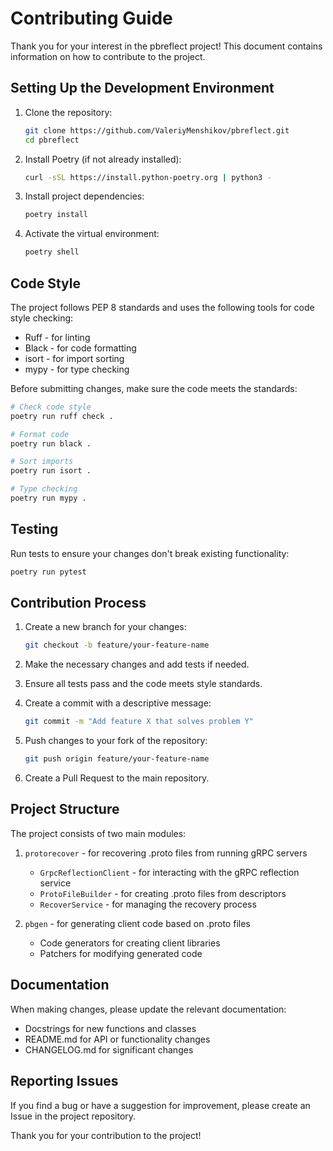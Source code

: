 # Contributing Guide

Thank you for your interest in the pbreflect project! This document contains information on how to contribute to the project.

## Setting Up the Development Environment

1. Clone the repository:
   ```bash
   git clone https://github.com/ValeriyMenshikov/pbreflect.git
   cd pbreflect
   ```

2. Install Poetry (if not already installed):
   ```bash
   curl -sSL https://install.python-poetry.org | python3 -
   ```

3. Install project dependencies:
   ```bash
   poetry install
   ```

4. Activate the virtual environment:
   ```bash
   poetry shell
   ```

## Code Style

The project follows PEP 8 standards and uses the following tools for code style checking:

- Ruff - for linting
- Black - for code formatting
- isort - for import sorting
- mypy - for type checking

Before submitting changes, make sure the code meets the standards:

```bash
# Check code style
poetry run ruff check .

# Format code
poetry run black .

# Sort imports
poetry run isort .

# Type checking
poetry run mypy .
```

## Testing

Run tests to ensure your changes don't break existing functionality:

```bash
poetry run pytest
```

## Contribution Process

1. Create a new branch for your changes:
   ```bash
   git checkout -b feature/your-feature-name
   ```

2. Make the necessary changes and add tests if needed.

3. Ensure all tests pass and the code meets style standards.

4. Create a commit with a descriptive message:
   ```bash
   git commit -m "Add feature X that solves problem Y"
   ```

5. Push changes to your fork of the repository:
   ```bash
   git push origin feature/your-feature-name
   ```

6. Create a Pull Request to the main repository.

## Project Structure

The project consists of two main modules:

1. `protorecover` - for recovering .proto files from running gRPC servers
   - `GrpcReflectionClient` - for interacting with the gRPC reflection service
   - `ProtoFileBuilder` - for creating .proto files from descriptors
   - `RecoverService` - for managing the recovery process

2. `pbgen` - for generating client code based on .proto files
   - Code generators for creating client libraries
   - Patchers for modifying generated code

## Documentation

When making changes, please update the relevant documentation:

- Docstrings for new functions and classes
- README.md for API or functionality changes
- CHANGELOG.md for significant changes

## Reporting Issues

If you find a bug or have a suggestion for improvement, please create an Issue in the project repository.

Thank you for your contribution to the project!
